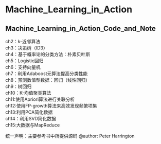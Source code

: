 # Machine_Learning_in_Action
Machine_Learning_in_Action_Code_and_Note
-

ch2：k-近邻算法<br>
ch3：决策树（ID3）<br>
ch4：基于概率论的分类方法：朴素贝叶斯<br>
ch5：Logistic回归<br>
ch6：支持向量机<br>
ch7：利用Adaboost元算法提高分类性能<br>
ch8：预测数值型数据：回归（线性回归）<br>
ch9：树回归<br>
ch10：K-均值聚类算法<br>
ch11:使用Apriori算法进行关联分析<br>
ch12:使用FP-growth算法来高效发现频繁项集<br>
ch13:利用PCA简化数据<br>
ch14：利用SVD简化数据<br>
ch15:大数据与MapReduce <br>

统一声明：主要参考书中所提供源码 @author: Peter Harrington
